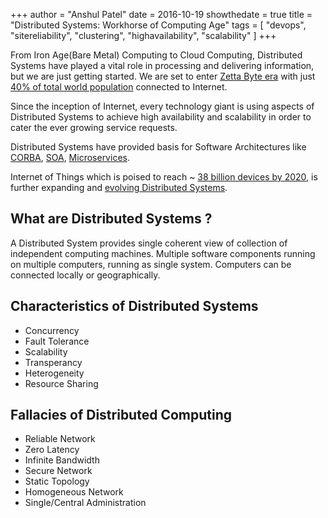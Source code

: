 +++
author = "Anshul Patel"
date = 2016-10-19
showthedate = true
title = "Distributed Systems: Workhorse of Computing Age"
tags = [
    "devops",
    "sitereliability",
    "clustering",
    "highavailability",
    "scalability"
]
+++


From Iron Age(Bare Metal) Computing to Cloud Computing, Distributed Systems have played a vital role in processing and delivering information, but we are just getting started. We are set to enter [Zetta Byte era](http://www.cisco.com/c/en/us/solutions/collateral/service-provider/visual-networking-index-vni/vni-hyperconnectivity-wp.html) with just [40% of total world population](http://en.wikipedia.org/wiki/Global_Internet_usage) connected to Internet.

Since the inception of Internet, every technology giant is using aspects of Distributed Systems to achieve high availability and scalability in order to cater the ever growing service requests.

<!--more-->

Distributed Systems have provided basis for Software Architectures like [CORBA](http://en.wikipedia.org/wiki/Global_Internet_usage), [SOA](http://en.wikipedia.org/wiki/Global_Internet_usage), [Microservices](http://en.wikipedia.org/wiki/Global_Internet_usage).

Internet of Things which is poised to reach ~ [38 billion devices by 2020](http://en.wikipedia.org/wiki/Global_Internet_usage), is further expanding and [evolving Distributed Systems](http://en.wikipedia.org/wiki/Global_Internet_usage).


## What are Distributed Systems ?

A Distributed System provides single coherent view of collection of independent computing machines.
Multiple software components running on multiple computers, running as single system. Computers can be connected locally or geographically.


## Characteristics of Distributed Systems

* Concurrency
* Fault Tolerance
* Scalability
* Transperancy
* Heterogeneity
* Resource Sharing

## Fallacies of Distributed Computing

* Reliable Network
* Zero Latency
* Infinite Bandwidth
* Secure Network
* Static Topology
* Homogeneous Network
* Single/Central Administration
